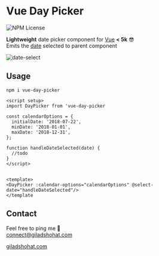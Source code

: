 # Vue Day Picker

![NPM License](https://img.shields.io/npm/l/vue-day-picker)

**Lightweight** date picker component for [Vue](https://vuejs.org/) **< 5k** 😎 <br>
Emits the [date](https://developer.mozilla.org/en-US/docs/Web/JavaScript/Reference/Global_Objects/Date) selected to parent component 

![date-select](https://github.com/gshohat/vue-day-picker/assets/91323932/9954d0f6-60e9-4a7b-a1c0-2843f1914d34)



## Usage

`npm i vue-day-picker`

```
<script setup>
import DayPicker from 'vue-day-picker

const calendarOptions = {
  initialDate: '2018-07-22',
  minDate: '2018-01-01',
  maxDate: '2018-12-31',
};

function handleDateSelected(date) {
  //todo
}
</script>


<template>
<DayPicker :calendar-options="calendarOptions" @select-date="handleDateSelected"/>
</template
```

## Contact
Feel free to ping me 💫
<br>
connect@giladshohat.com

[giladshohat.com](https://giladshohat.com)
